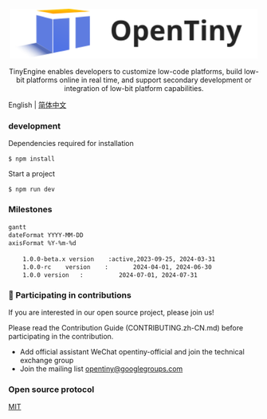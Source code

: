 <p align="center">
  <a href="https://opentiny.design/tiny-engine" target="_blank" rel="noopener noreferrer">
    <img alt="OpenTiny Logo" src="logo.svg" height="100" style="max-width:100%;">
  </a>
</p>
<p align="center">TinyEngine enables developers to customize low-code platforms, build low-bit platforms online in real time, and support secondary development or integration of low-bit platform capabilities.</p>


English | [简体中文](README.zh-CN.md)

### development
Dependencies required for installation

```
$ npm install
```

Start a project
```
$ npm run dev
```
### Milestones

```mermaid
gantt 
dateFormat YYYY-MM-DD
axisFormat %Y-%m-%d

	1.0.0-beta.x version	:active,2023-09-25, 2024-03-31
	1.0.0-rc	version    :       2024-04-01, 2024-06-30
	1.0.0 version   :          2024-07-01, 2024-07-31

```

### 🤝 Participating in contributions

If you are interested in our open source project, please join us!

Please read the Contribution Guide (CONTRIBUTING.zh-CN.md) before participating in the contribution.

- Add official assistant WeChat opentiny-official and join the technical exchange group
- Join the mailing list opentiny@googlegroups.com

### Open source protocol

[MIT](LICENSE)

